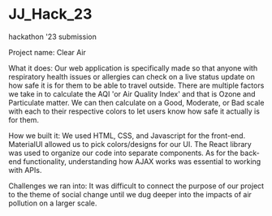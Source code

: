 # JJ_Hack_23
hackathon '23 submission

Project name: Clear Air

What it does:
Our web application is specifically made so that anyone with respiratory health issues or allergies can check on a live status update on how safe it is for them to be able to travel outside. There are multiple factors we take in to calculate the AQI 'or Air Quality Index' and that is Ozone and Particulate matter. We can then calculate on a Good, Moderate, or Bad scale with each to their respective colors to let users know how safe it actually is for them.

How we built it:
We used HTML, CSS, and Javascript for the front-end. MaterialUI allowed us to pick colors/designs for our UI. The React library was used to organize our code into separate components. As for the back-end functionality, understanding how AJAX works was essential to working with APIs.

Challenges we ran into:
It was difficult to connect the purpose of our project to the theme of social change until we dug deeper into the impacts of air pollution on a larger scale.
